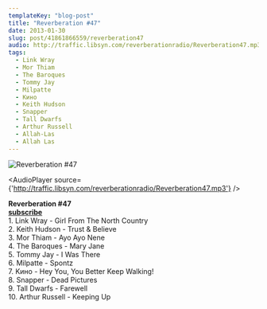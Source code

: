 ```yaml
---
templateKey: "blog-post"
title: "Reverberation #47"
date: 2013-01-30
slug: post/41861866559/reverberation47
audio: http://traffic.libsyn.com/reverberationradio/Reverberation47.mp3
tags:
  - Link Wray
  - Mor Thiam
  - The Baroques
  - Tommy Jay
  - Milpatte
  - Kино
  - Keith Hudson
  - Snapper
  - Tall Dwarfs
  - Arthur Russell
  - Allah-Las
  - Allah Las
---
```


![Reverberation #47](../images/f3aece36fd3124973754b53233fd5ad04f3050efd97d97487865728a265299cc.jpg)

<AudioPlayer source={'http://traffic.libsyn.com/reverberationradio/Reverberation47.mp3'} />

<p><strong>Reverberation #47<br /><strong><strong><strong><a href="https://itunes.apple.com/us/podcast/reverberation-radio/id520739212?ign-mpt=uo%3D4" title="subscribe" target="_blank">subscribe</a></strong></strong></strong><br /></strong>1. Link Wray - Girl From The North Country<br />2. Keith Hudson - Trust &amp; Believe<br />3. Mor Thiam - Ayo Ayo Nene<br />4. The Baroques - Mary Jane<br />5. Tommy Jay - I Was There<br />6. Milpatte - Spontz<br />7. K&#1080;&#1085;&#1086; - Hey You, You Better Keep Walking!<br />8. Snapper - Dead Pictures<br />9. Tall Dwarfs - Farewell<br />10. Arthur Russell - Keeping Up</p>
